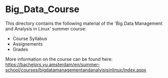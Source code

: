 # Big_Data_Course
This directory contains the following material of the 'Big Data Management and Analysis in Linux' summer course:
  - Course Syllabus
  - Assignements
  - Grades
  
More information on the course can be found here:
https://bachelors.vu.amsterdam/en/summer-school/courses/bigdatamanagementandanalyisisinlinux/index.aspx
  
